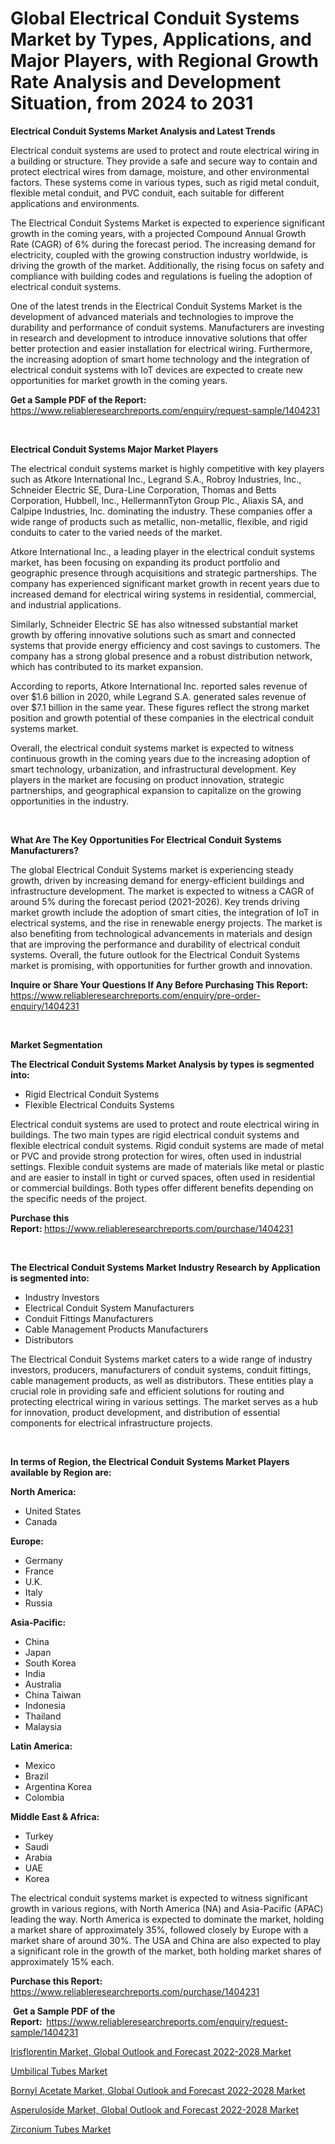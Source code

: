 <p><h1>Global Electrical Conduit Systems Market by Types, Applications, and Major Players, with Regional Growth Rate Analysis and Development Situation, from 2024 to 2031</h1></p><p><strong>Electrical Conduit Systems Market Analysis and Latest Trends</strong></p>
<p><p>Electrical conduit systems are used to protect and route electrical wiring in a building or structure. They provide a safe and secure way to contain and protect electrical wires from damage, moisture, and other environmental factors. These systems come in various types, such as rigid metal conduit, flexible metal conduit, and PVC conduit, each suitable for different applications and environments.</p><p>The Electrical Conduit Systems Market is expected to experience significant growth in the coming years, with a projected Compound Annual Growth Rate (CAGR) of 6% during the forecast period. The increasing demand for electricity, coupled with the growing construction industry worldwide, is driving the growth of the market. Additionally, the rising focus on safety and compliance with building codes and regulations is fueling the adoption of electrical conduit systems.</p><p>One of the latest trends in the Electrical Conduit Systems Market is the development of advanced materials and technologies to improve the durability and performance of conduit systems. Manufacturers are investing in research and development to introduce innovative solutions that offer better protection and easier installation for electrical wiring. Furthermore, the increasing adoption of smart home technology and the integration of electrical conduit systems with IoT devices are expected to create new opportunities for market growth in the coming years.</p></p>
<p><strong>Get a Sample PDF of the Report:&nbsp;</strong> <a href="https://www.reliableresearchreports.com/enquiry/request-sample/1404231">https://www.reliableresearchreports.com/enquiry/request-sample/1404231</a></p>
<p>&nbsp;</p>
<p><strong>Electrical Conduit Systems Major Market Players</strong></p>
<p><p>The electrical conduit systems market is highly competitive with key players such as Atkore International Inc., Legrand S.A., Robroy Industries, Inc., Schneider Electric SE, Dura-Line Corporation, Thomas and Betts Corporation, Hubbell, Inc., HellermannTyton Group Plc., Aliaxis SA, and Calpipe Industries, Inc. dominating the industry. These companies offer a wide range of products such as metallic, non-metallic, flexible, and rigid conduits to cater to the varied needs of the market.</p><p>Atkore International Inc., a leading player in the electrical conduit systems market, has been focusing on expanding its product portfolio and geographic presence through acquisitions and strategic partnerships. The company has experienced significant market growth in recent years due to increased demand for electrical wiring systems in residential, commercial, and industrial applications.</p><p>Similarly, Schneider Electric SE has also witnessed substantial market growth by offering innovative solutions such as smart and connected systems that provide energy efficiency and cost savings to customers. The company has a strong global presence and a robust distribution network, which has contributed to its market expansion.</p><p>According to reports, Atkore International Inc. reported sales revenue of over $1.6 billion in 2020, while Legrand S.A. generated sales revenue of over $7.1 billion in the same year. These figures reflect the strong market position and growth potential of these companies in the electrical conduit systems market.</p><p>Overall, the electrical conduit systems market is expected to witness continuous growth in the coming years due to the increasing adoption of smart technology, urbanization, and infrastructural development. Key players in the market are focusing on product innovation, strategic partnerships, and geographical expansion to capitalize on the growing opportunities in the industry.</p></p>
<p>&nbsp;</p>
<p><strong>What Are The Key Opportunities For Electrical Conduit Systems Manufacturers?</strong></p>
<p><p>The global Electrical Conduit Systems market is experiencing steady growth, driven by increasing demand for energy-efficient buildings and infrastructure development. The market is expected to witness a CAGR of around 5% during the forecast period (2021-2026). Key trends driving market growth include the adoption of smart cities, the integration of IoT in electrical systems, and the rise in renewable energy projects. The market is also benefiting from technological advancements in materials and design that are improving the performance and durability of electrical conduit systems. Overall, the future outlook for the Electrical Conduit Systems market is promising, with opportunities for further growth and innovation.</p></p>
<p><strong>Inquire or Share Your Questions If Any Before Purchasing This Report:</strong> <a href="https://www.reliableresearchreports.com/enquiry/pre-order-enquiry/1404231">https://www.reliableresearchreports.com/enquiry/pre-order-enquiry/1404231</a></p>
<p>&nbsp;</p>
<p><strong>Market Segmentation</strong></p>
<p><strong>The Electrical Conduit Systems Market Analysis by types is segmented into:</strong></p>
<p><ul><li>Rigid Electrical Conduit Systems</li><li>Flexible Electrical Conduits Systems</li></ul></p>
<p><p>Electrical conduit systems are used to protect and route electrical wiring in buildings. The two main types are rigid electrical conduit systems and flexible electrical conduit systems. Rigid conduit systems are made of metal or PVC and provide strong protection for wires, often used in industrial settings. Flexible conduit systems are made of materials like metal or plastic and are easier to install in tight or curved spaces, often used in residential or commercial buildings. Both types offer different benefits depending on the specific needs of the project.</p></p>
<p><strong>Purchase this Report:&nbsp;</strong><a href="https://www.reliableresearchreports.com/purchase/1404231">https://www.reliableresearchreports.com/purchase/1404231</a></p>
<p>&nbsp;</p>
<p><strong>The Electrical Conduit Systems Market Industry Research by Application is segmented into:</strong></p>
<p><ul><li>Industry Investors</li><li>Electrical Conduit System Manufacturers</li><li>Conduit Fittings Manufacturers</li><li>Cable Management Products Manufacturers</li><li>Distributors</li></ul></p>
<p><p>The Electrical Conduit Systems market caters to a wide range of industry investors, producers, manufacturers of conduit systems, conduit fittings, cable management products, as well as distributors. These entities play a crucial role in providing safe and efficient solutions for routing and protecting electrical wiring in various settings. The market serves as a hub for innovation, product development, and distribution of essential components for electrical infrastructure projects.</p></p>
<p>&nbsp;</p>
<p><strong>In terms of Region, the Electrical Conduit Systems Market Players available by Region are:</strong></p>
<p>
    <p> <strong> North America: </strong>
        <ul>
            <li>United States</li>
            <li>Canada</li>
        </ul>
        </p> 
    <p> <strong> Europe: </strong>
        <ul>
            <li>Germany</li>
            <li>France</li>
            <li>U.K.</li>
            <li>Italy</li>
            <li>Russia</li>
        </ul>
        </p> 
    <p> <strong> Asia-Pacific: </strong>
        <ul>
            <li>China</li>
            <li>Japan</li>
            <li>South Korea</li>
            <li>India</li>
            <li>Australia</li>
            <li>China Taiwan</li>
            <li>Indonesia</li>
            <li>Thailand</li>
            <li>Malaysia</li>
        </ul>
        </p> 
    <p> <strong> Latin America: </strong>
        <ul>
            <li>Mexico</li>
            <li>Brazil</li>
            <li>Argentina Korea</li>
            <li>Colombia</li>
        </ul>
        </p> 
    <p> <strong> Middle East & Africa: </strong>
        <ul>
            <li>Turkey</li>
            <li>Saudi</li>
            <li>Arabia</li>
            <li>UAE</li>
            <li>Korea</li>
        </ul>
    </p>
    </p>
<p><p>The electrical conduit systems market is expected to witness significant growth in various regions, with North America (NA) and Asia-Pacific (APAC) leading the way. North America is expected to dominate the market, holding a market share of approximately 35%, followed closely by Europe with a market share of around 30%. The USA and China are also expected to play a significant role in the growth of the market, both holding market shares of approximately 15% each.</p></p>
<p><strong>Purchase this Report: </strong><a href="https://www.reliableresearchreports.com/purchase/1404231">https://www.reliableresearchreports.com/purchase/1404231</a></p>
<p>&nbsp;<strong>Get a Sample PDF of the Report:&nbsp;&nbsp;</strong><a href="https://www.reliableresearchreports.com/enquiry/request-sample/1404231">https://www.reliableresearchreports.com/enquiry/request-sample/1404231</a></p>
<p><strong></strong></p>
<p><p><a href="https://natural-crush-b99.notion.site/Decoding-the-Irisflorentin-Market-Global-Outlook-and-Forecast-2022-2028-Market-A-Deep-Dive-into-th-3fc1877a4be5465ba53f88ca5ae764c3">Irisflorentin Market, Global Outlook and Forecast 2022-2028 Market</a></p><p><a href="https://view.publitas.com/reportprime-1/umbilical-tubes-market-analysis-and-market-size-global-industry-overview-market-segmentation-and-forecast-2024-to-2031/">Umbilical Tubes Market</a></p><p><a href="https://zircon-bluebell-299.notion.site/Bornyl-Acetate-Market-Global-Outlook-and-Forecast-2022-2028-Market-Insights-Market-Players-and-For-108adc14e4f44c47abff75df5fc4eb76">Bornyl Acetate Market, Global Outlook and Forecast 2022-2028 Market</a></p><p><a href="https://simplistic-meeting-7ee.notion.site/Asperuloside-Market-Global-Outlook-and-Forecast-2022-2028-Market-Size-Reflecting-a-Forecast-Till-20-c669f196f32f446eacfceac1ad351b6d">Asperuloside Market, Global Outlook and Forecast 2022-2028 Market</a></p><p><a href="https://view.publitas.com/reportprime-1/zirconium-tubes-market-insights-market-players-and-forecast-till-2031/">Zirconium Tubes Market</a></p></p>